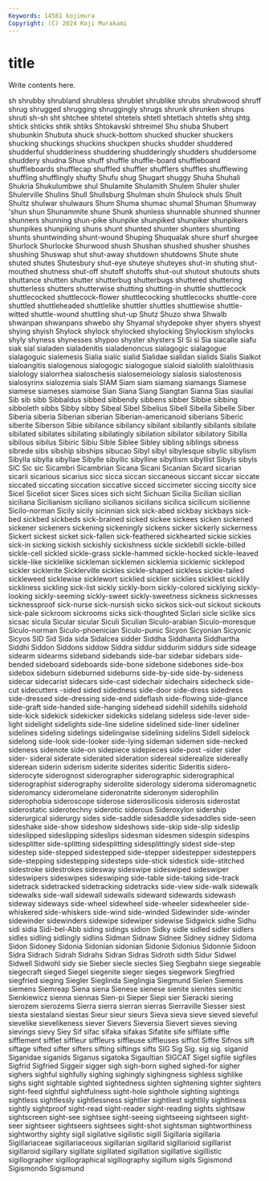 ```yaml
---
Keywords: 14581 kojimura
Copyright: (C) 2024 Koji Murakami
---
```


# title

Write contents here.



sh shrubby shrubland shrubless shrublet shrublike shrubs shrubwood
shruff shrug shrugged shrugging shruggingly shrugs shrunk shrunken shrups shruti
sh-sh sht shtchee shtetel shtetels shtetl shtetlach shtetls shtg shtg.
shtick shticks shtik shtiks Shtokavski shtreimel Shu shuba Shubert shubunkin
Shubuta shuck shuck-bottom shucked shucker shuckers shucking shuckings shuckins shuckpen
shucks shudder shuddered shudderful shudderiness shuddering shudderingly shudders shuddersome shuddery
shudna Shue shuff shuffle shuffle-board shuffleboard shuffleboards shufflecap shuffled shuffler
shufflers shuffles shufflewing shuffling shufflingly shufty Shufu shug Shugart shuggy
Shuha Shuhali Shukria Shukulumbwe shul Shulamite Shulamith Shulem Shuler shuler
Shulerville Shulins Shull Shullsburg Shulman shuln Shulock shuls Shult Shultz
shulwar shulwaurs Shum Shuma shumac shumal Shuman Shumway 'shun shun
Shunammite shune Shunk shunless shunnable shunned shunner shunners shunning shun-pike
shunpike shunpiked shunpiker shunpikers shunpikes shunpiking shuns shunt shunted shunter
shunters shunting shunts shuntwinding shunt-wound Shuping Shuqualak shure shurf shurgee
Shurlock Shurlocke Shurwood shush Shushan shushed shusher shushes shushing Shuswap
shut shut-away shutdown shutdowns Shute shute shuted shutes Shutesbury shut-eye
shuteye shuteyes shut-in shuting shut-mouthed shutness shut-off shutoff shutoffs shut-out
shutout shutouts shuts shuttance shutten shutter shutterbug shutterbugs shuttered shuttering
shutterless shutters shutterwise shutting shutting-in shuttle shuttlecock shuttlecocked shuttlecock-flower shuttlecocking
shuttlecocks shuttle-core shuttled shuttleheaded shuttlelike shuttler shuttles shuttlewise shuttle-witted shuttle-wound
shuttling shut-up Shutz Shuzo shwa Shwalb shwanpan shwanpans shwebo shy
Shyamal shydepoke shyer shyers shyest shying shyish Shylock shylock shylocked
shylocking Shylockism shylocks shyly shyness shynesses shypoo shyster shysters SI
Si si Sia siacalle siafu siak sial sialaden sialadenitis sialadenoncus
sialagogic sialagogue sialagoguic sialemesis Sialia sialic sialid Sialidae sialidan sialids
Sialis Sialkot sialoangitis sialogenous sialogogic sialogogue sialoid sialolith sialolithiasis sialology
sialorrhea sialoschesis sialosemeiology sialosis sialostenosis sialosyrinx sialozemia sials SIAM Siam
siam siamang siamangs Siamese siamese siameses siamoise Sian Siana Siang
Siangtan Sianna Sias siauliai Sib sib sibb Sibbaldus sibbed sibbendy
sibbens sibber Sibbie sibbing sibboleth sibbs Sibby sibby Sibeal Sibel
Sibelius Sibell Sibella Sibelle Siber Siberia siberia Siberian siberian Siberian-americanoid
siberians Siberic siberite Siberson Sibie sibilance sibilancy sibilant sibilantly sibilants
sibilate sibilated sibilates sibilating sibilatingly sibilation sibilator sibilatory Sibilla sibilous
sibilus Sibiric Sibiu Sible Siblee Sibley sibling siblings sibness sibrede
sibs sibship sibships sibucao Sibyl sibyl sibylesque sibylic sibylism Sibylla
sibylla sibyllae Sibylle sibyllic sibylline sibyllism sibyllist Sibyls sibyls SIC
Sic sic Sicambri Sicambrian Sicana Sicani Sicanian Sicard sicarian sicarii
sicarious sicarius sicc sicca siccan siccaneous siccant siccar siccate siccated
siccating siccation siccative sicced siccimeter siccing siccity sice Sicel Siceliot
sicer Sices sices sich sicht Sichuan Sicilia Sicilian sicilian siciliana
Sicilianism siciliano sicilianos sicilians sicilica sicilicum sicilienne Sicilo-norman Sicily sicily
sicinnian sick sick-abed sickbay sickbays sick-bed sickbed sickbeds sick-brained sicked
sickee sickees sicken sickened sickener sickeners sickening sickeningly sickens sicker
sickerly sickerness Sickert sickest sicket sick-fallen sick-feathered sickhearted sickie sickies
sick-in sicking sickish sickishly sickishness sickle sicklebill sickle-billed sickle-cell sickled
sickle-grass sickle-hammed sickle-hocked sickle-leaved sickle-like sicklelike sickleman sicklemen sicklemia sicklemic
sicklepod sickler sicklerite Sicklerville sickles sickle-shaped sickless sickle-tailed sickleweed sicklewise
sicklewort sicklied sicklier sicklies sickliest sicklily sickliness sickling sick-list sickly
sickly-born sickly-colored sicklying sickly-looking sickly-seeming sickly-sweet sickly-sweetness sickness sicknesses sicknessproof
sick-nurse sick-nursish sicko sickos sick-out sickout sickouts sick-pale sickroom sickrooms
sicks sick-thoughted Siclari sicle siclike sics sicsac sicula Sicular sicular
Siculi Siculian Siculo-arabian Siculo-moresque Siculo-norman Siculo-phoenician Siculo-punic Sicyon Sicyonian Sicyonic
Sicyos SID Sid Sida sida Sidalcea sidder Siddha Siddhanta Siddhartha
Siddhi Siddon Siddons siddow Siddra siddur siddurim siddurs side sideage
sidearm sidearms sideband sidebands side-bar sidebar sidebars side-bended sideboard sideboards
side-bone sidebone sidebones side-box sidebox sideburn sideburned sideburns side-by-side side-by-sideness
sidecar sidecarist sidecars side-cast sidechair sidechairs sidecheck side-cut sidecutters -sided
sided sidedness side-door side-dress sidedress side-dressed side-dressing side-end sideflash side-flowing
side-glance side-graft side-handed side-hanging sidehead sidehill sidehills sidehold side-kick sidekick
sidekicker sidekicks sidelang sideless side-lever side-light sidelight sidelights side-line sideline
sidelined side-liner sideliner sidelines sideling sidelings sidelingwise sidelining sidelins Sidell
sidelock sidelong side-look side-looker side-lying sideman sidemen side-necked sideness sidenote
side-on sidepiece sidepieces side-post -sider sider sider- sideral siderate siderated
sideration sidereal siderealize sidereally siderean siderin siderism siderite siderites sideritic
Sideritis sidero- siderocyte siderognost siderographer siderographic siderographical siderographist siderography siderolite
siderology sideroma sideromagnetic sideromancy sideromelane sideronatrite sideronym siderophilin siderophobia sideroscope
siderose siderosilicosis siderosis siderostat siderostatic siderotechny siderotic siderous Sideroxylon sidership
siderurgical siderurgy sides side-saddle sidesaddle sidesaddles side-seen sideshake side-show sideshow
sideshows side-skip side-slip sideslip sideslipped sideslipping sideslips sidesman sidesmen sidespin
sidespins sidesplitter side-splitting sidesplitting sidesplittingly sidest side-step sidestep side-stepped sidestepped
side-stepper sidestepper sidesteppers side-stepping sidestepping sidesteps side-stick sidestick side-stitched sidestroke
sidestrokes sidesway sideswipe sideswiped sideswiper sideswipers sideswipes sideswiping side-table side-taking
side-track sidetrack sidetracked sidetracking sidetracks side-view side-walk sidewalk sidewalks side-wall
sidewall sidewalls sideward sidewards sidewash sideway sideways side-wheel sidewheel side-wheeler
sidewheeler side-whiskered side-whiskers side-wind side-winded Sidewinder side-winder sidewinder sidewinders sidewipe
sidewiper sidewise Sidgwick sidhe Sidhu sidi sidia Sidi-bel-Abb siding sidings
sidion Sidky sidle sidled sidler sidlers sidles sidling sidlingly sidlins
Sidman Sidnaw Sidnee Sidney sidney Sidoma Sidon Sidoney Sidonia Sidonian
sidonian Sidonie Sidonius Sidonnie Sidoon Sidra Sidrach Sidrah Sidrahs Sidran
Sidras Sidroth sidth Sidur Sidwel Sidwell Sidwohl sidy sie Sieber
siecle siecles Sieg Siegbahn siege siegeable siegecraft sieged Siegel siegenite
sieger sieges siegework Siegfried siegfried sieging Siegler Sieglinda Sieglingia Siegmund
Sielen Siemens siemens Siemreap Siena siena Sienese sienese sienite sienites
sienitic Sienkiewicz sienna siennas Sien-pi Sieper Siepi sier Sieracki siering
sierozem sierozems Sierra sierra sierran sierras Sierraville Siesser siest siesta
siestaland siestas Sieur sieur sieurs Sieva sieva sieve sieved sieveful
sievelike sievelikeness siever Sievers Sieversia Sievert sieves sieving sievings sievy
Siey Sif sifac sifaka sifakas Sifatite sife siffilate siffle sifflement
sifflet siffleur siffleurs siffleuse siffleuses sifflot Siffre Sifnos sift siftage
sifted sifter sifters sifting siftings sifts SIG Sig Sig. sig
sig. siganid Siganidae siganids Siganus sigatoka Sigaultian SIGCAT Sigel sigfile
sigfiles Sigfrid Sigfried Siggeir sigger sigh sigh-born sighed sighed-for sigher
sighers sighful sighfully sighing sighingly sighingness sighless sighlike sighs sight
sightable sighted sightedness sighten sightening sighter sighters sight-feed sightful sightfulness
sight-hole sighthole sighting sightings sightless sightlessly sightlessness sightlier sightliest sightlily
sightliness sightly sightproof sight-read sight-reader sight-reading sights sightsaw sightscreen sight-see
sightsee sight-seeing sightseeing sightseen sight-seer sightseer sightseers sightsees sight-shot sightsman
sightworthiness sightworthy sighty sigil sigilative sigilistic sigill Sigillaria sigillaria Sigillariaceae
sigillariaceous sigillarian sigillarid sigillarioid sigillarist sigillaroid sigillary sigillate sigillated sigillation
sigillative sigillistic sigillographer sigillographical sigillography sigillum sigils Sigismond Sigismondo Sigismund
